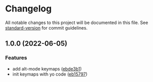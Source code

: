 # Changelog

All notable changes to this project will be documented in this file. See [standard-version](https://github.com/conventional-changelog/standard-version) for commit guidelines.

## 1.0.0 (2022-06-05)


### Features

* add alt-mode keymaps ([ebde3b1](https://github.com/akshayganeshen/vscode-alt-mode/commit/ebde3b1061908f206bc5220cad3e5c64ce059242))
* init keymaps with yo code ([eb15797](https://github.com/akshayganeshen/vscode-alt-mode/commit/eb15797dc3b91866aabde80dbddd9cde2b07f7da))

